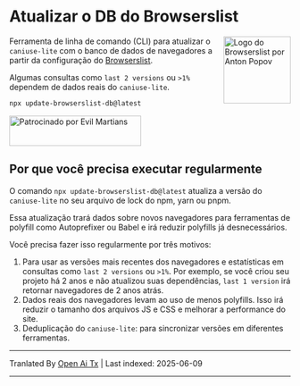 # Atualizar o DB do Browserslist

<img width="120" height="120" alt="Logo do Browserslist por Anton Popov"
     src="https://browsersl.ist/logo.svg" align="right">

Ferramenta de linha de comando (CLI) para atualizar o `caniuse-lite` com o banco de dados de navegadores
a partir da configuração do [Browserslist](https://github.com/browserslist/browserslist/).

Algumas consultas como `last 2 versions` ou `>1%` dependem de dados reais
do `caniuse-lite`.

```sh
npx update-browserslist-db@latest
```

<a href="https://evilmartians.com/?utm_source=update-browserslist-db">
  <img src="https://evilmartians.com/badges/sponsored-by-evil-martians.svg"
       alt="Patrocinado por Evil Martians" width="236" height="54">
</a>

## Por que você precisa executar regularmente

O comando `npx update-browserslist-db@latest` atualiza a versão do `caniuse-lite`
no seu arquivo de lock do npm, yarn ou pnpm.

Essa atualização trará dados sobre novos navegadores para ferramentas de polyfill
como Autoprefixer ou Babel e irá reduzir polyfills já desnecessários.

Você precisa fazer isso regularmente por três motivos:

1. Para usar as versões mais recentes dos navegadores e estatísticas em consultas como
   `last 2 versions` ou `>1%`. Por exemplo, se você criou seu projeto
   há 2 anos e não atualizou suas dependências, `last 1 version`
   irá retornar navegadores de 2 anos atrás.
2. Dados reais dos navegadores levam ao uso de menos polyfills. Isso irá reduzir
   o tamanho dos arquivos JS e CSS e melhorar a performance do site.
3. Deduplicação do `caniuse-lite`: para sincronizar versões em diferentes ferramentas.


---

Tranlated By [Open Ai Tx](https://github.com/OpenAiTx/OpenAiTx) | Last indexed: 2025-06-09

---